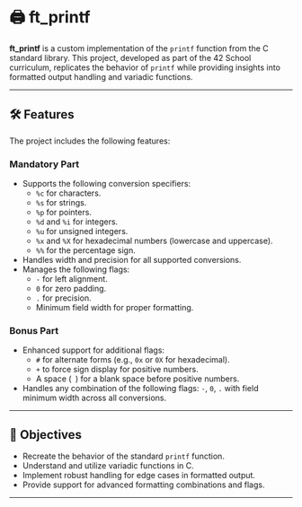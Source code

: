# 🖨️ ft_printf

**ft_printf** is a custom implementation of the `printf` function from the C standard library. This project, developed as part of the 42 School curriculum, replicates the behavior of `printf` while providing insights into formatted output handling and variadic functions.

---

## 🛠️ Features

The project includes the following features:

### **Mandatory Part**
- Supports the following conversion specifiers:
  - `%c` for characters.
  - `%s` for strings.
  - `%p` for pointers.
  - `%d` and `%i` for integers.
  - `%u` for unsigned integers.
  - `%x` and `%X` for hexadecimal numbers (lowercase and uppercase).
  - `%%` for the percentage sign.
- Handles width and precision for all supported conversions.
- Manages the following flags:
  - `-` for left alignment.
  - `0` for zero padding.
  - `.` for precision.
  - Minimum field width for proper formatting.

### **Bonus Part**
- Enhanced support for additional flags:
  - `#` for alternate forms (e.g., `0x` or `0X` for hexadecimal).
  - `+` to force sign display for positive numbers.
  - A space (` `) for a blank space before positive numbers.
- Handles any combination of the following flags: `-`, `0`, `.` with field minimum width across all conversions.

---

## 🎯 Objectives

- Recreate the behavior of the standard `printf` function.
- Understand and utilize variadic functions in C.
- Implement robust handling for edge cases in formatted output.
- Provide support for advanced formatting combinations and flags.

---
